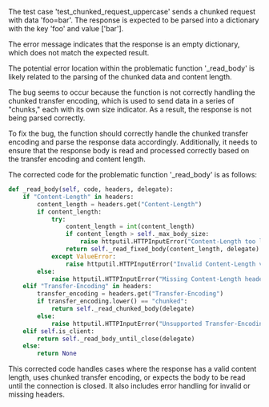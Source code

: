 The test case 'test_chunked_request_uppercase' sends a chunked request with data 'foo=bar'. The response is expected to be parsed into a dictionary with the key 'foo' and value ['bar'].

The error message indicates that the response is an empty dictionary, which does not match the expected result.

The potential error location within the problematic function '_read_body' is likely related to the parsing of the chunked data and content length.

The bug seems to occur because the function is not correctly handling the chunked transfer encoding, which is used to send data in a series of "chunks," each with its own size indicator. As a result, the response is not being parsed correctly.

To fix the bug, the function should correctly handle the chunked transfer encoding and parse the response data accordingly. Additionally, it needs to ensure that the response body is read and processed correctly based on the transfer encoding and content length.

The corrected code for the problematic function '_read_body' is as follows:

```python
def _read_body(self, code, headers, delegate):
    if "Content-Length" in headers:
        content_length = headers.get("Content-Length")
        if content_length:
            try:
                content_length = int(content_length)
                if content_length > self._max_body_size:
                    raise httputil.HTTPInputError("Content-Length too long")
                return self._read_fixed_body(content_length, delegate)
            except ValueError:
                raise httputil.HTTPInputError("Invalid Content-Length value")
        else:
            raise httputil.HTTPInputError("Missing Content-Length header")
    elif "Transfer-Encoding" in headers:
        transfer_encoding = headers.get("Transfer-Encoding")
        if transfer_encoding.lower() == "chunked":
            return self._read_chunked_body(delegate)
        else:
            raise httputil.HTTPInputError("Unsupported Transfer-Encoding")
    elif self.is_client:
        return self._read_body_until_close(delegate)
    else:
        return None
```

This corrected code handles cases where the response has a valid content length, uses chunked transfer encoding, or expects the body to be read until the connection is closed. It also includes error handling for invalid or missing headers.